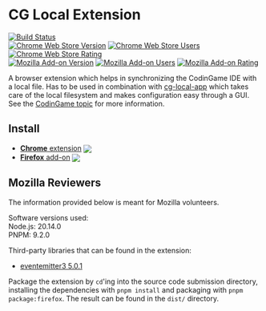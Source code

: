 # CG Local Extension

[link-cws]: https://chromewebstore.google.com/detail/cg-local/ihakjfajoihlncbnggmcmmeabclpfdgo
[link-amo]: https://addons.mozilla.org/en-US/firefox/addon/cg-local/

[![Build Status](https://github.com/jmerle/cg-local-ext/workflows/Build/badge.svg)](https://github.com/jmerle/cg-local-ext/actions/workflows/build.yml)  
[![Chrome Web Store Version](https://img.shields.io/chrome-web-store/v/ihakjfajoihlncbnggmcmmeabclpfdgo.svg)][link-cws]
[![Chrome Web Store Users](https://img.shields.io/chrome-web-store/users/ihakjfajoihlncbnggmcmmeabclpfdgo.svg)][link-cws]
[![Chrome Web Store Rating](https://img.shields.io/chrome-web-store/rating/ihakjfajoihlncbnggmcmmeabclpfdgo.svg)][link-cws]  
[![Mozilla Add-on Version](https://img.shields.io/amo/v/cg-local.svg)][link-amo]
[![Mozilla Add-on Users](https://img.shields.io/amo/users/cg-local.svg)][link-amo]
[![Mozilla Add-on Rating](https://img.shields.io/amo/rating/cg-local.svg)][link-amo]

A browser extension which helps in synchronizing the CodinGame IDE with a local file. Has to be used in combination with [cg-local-app](https://github.com/jmerle/cg-local-app) which takes care of the local filesystem and makes configuration easy through a GUI. See the [CodinGame topic](https://www.codingame.com/forum/t/cg-local/10359/1) for more information.

## Install
- [**Chrome** extension][link-cws] [<img valign="middle" src="https://img.shields.io/chrome-web-store/v/ihakjfajoihlncbnggmcmmeabclpfdgo.svg?label=%20">][link-cws]
- [**Firefox** add-on][link-amo] [<img valign="middle" src="https://img.shields.io/amo/v/cg-local.svg?label=%20">][link-amo]

## Mozilla Reviewers
The information provided below is meant for Mozilla volunteers.

Software versions used:  
Node.js: 20.14.0  
PNPM: 9.2.0

Third-party libraries that can be found in the extension:
- [eventemitter3 5.0.1](https://github.com/primus/eventemitter3/blob/5.0.1/index.js)

Package the extension by `cd`'ing into the source code submission directory, installing the dependencies with `pnpm install` and packaging with `pnpm package:firefox`. The result can be found in the `dist/` directory.
